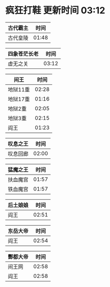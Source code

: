 # 疯狂打鞋 更新时间 03:12

| 古代霸主   | 时间    |
|--------|-------|
| 古代皇陵 | 01:48 |

| 四象苍茫长老   | 时间    |
|--------|-------|
| 虚无之关 | 03:12 |

| 间王   | 时间    |
|--------|-------|
| 地狱11重 | 02:28 |
| 地狱17重 | 01:16 |
| 地狱2重 | 02:05 |
| 地狱3重 | 02:15 |
| 阎王 | 01:23 |

| 叹息之王   | 时间    |
|--------|-------|
| 叹息回廊 | 02:00 |

| 猛魔之王   | 时间    |
|--------|-------|
| 扶血魔宫 | 01:57 |
| 铁血魔宫 | 01:57 |

| 后土娘娘   | 时间    |
|--------|-------|
| 阎王 | 02:51 |

| 东岳大帝   | 时间    |
|--------|-------|
| 阎王 | 02:54 |

| 酆都大帝   | 时间    |
|--------|-------|
| 间王网 | 02:58 |
| 阎王 | 02:58 |